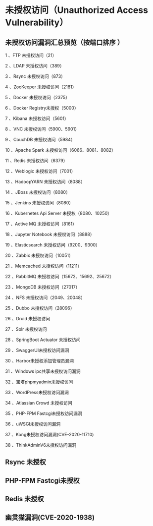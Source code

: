 # 未授权访问（Unauthorized Access Vulnerability）
## 未授权访问漏洞汇总预览（按端口排序    ）

1 、FTP 未授权访问（21）

2 、LDAP 未授权访问（389）

3 、Rsync 未授权访问（873）

4 、ZooKeeper 未授权访问（2181）

5 、Docker 未授权访问（2375）

6 、Docker Registry未授权（5000）

7 、Kibana 未授权访问（5601）

8 、VNC 未授权访问（5900、5901）

9 、CouchDB 未授权访问（5984）

10 、Apache Spark 未授权访问（6066、8081、8082）

11 、Redis 未授权访问（6379）

12 、Weblogic 未授权访问（7001）

13 、HadoopYARN 未授权访问（8088）

14 、JBoss 未授权访问（8080）

15 、Jenkins 未授权访问（8080）

16 、Kubernetes Api Server 未授权（8080、10250）

17 、Active MQ 未授权访问（8161）

18 、Jupyter Notebook 未授权访问（8888）

19 、Elasticsearch 未授权访问（9200、9300）

20 、Zabbix 未授权访问（10051）

21 、Memcached 未授权访问（11211）

22 、RabbitMQ 未授权访问（15672、15692、25672）

23 、MongoDB 未授权访问（27017）

24 、NFS 未授权访问（2049、20048）

25 、Dubbo 未授权访问（28096）

26 、Druid 未授权访问

27 、Solr 未授权访问

28 、SpringBoot Actuator 未授权访问

29 、SwaggerUI未授权访问漏洞

30 、Harbor未授权添加管理员漏洞

31 、Windows ipc共享未授权访问漏洞

32 、宝塔phpmyadmin未授权访问

33 、WordPress未授权访问漏洞

34 、Atlassian Crowd 未授权访问

35 、PHP-FPM Fastcgi未授权访问漏洞

36 、uWSGI未授权访问漏洞

37 、Kong未授权访问漏洞(CVE-2020-11710)

38 、ThinkAdminV6未授权访问漏洞
## Rsync 未授权
## PHP-FPM Fastcgi未授权
## Redis 未授权
## 幽灵猫漏洞(CVE-2020-1938)